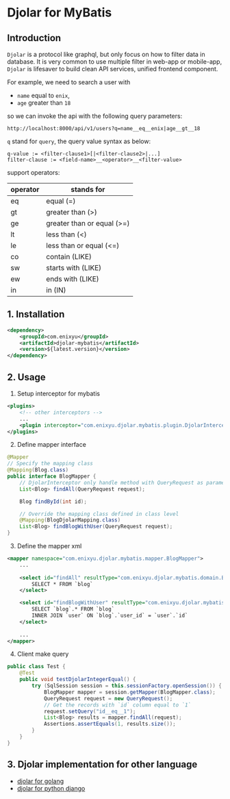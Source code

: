 # Djolar for MyBatis

## Introduction

`Djolar` is a protocol like graphql, but only focus on how to filter data in database. It is very common to use multiple filter in web-app or mobile-app, `Djolar` is lifesaver to build clean API services, unified frontend component. 

For example, we need to search a user with 
* `name` equal to `enix`, 
* `age` greater than `18` 

so we can invoke the api with the following query parameters:

```text
http://localhost:8000/api/v1/users?q=name__eq__enix|age__gt__18
```

`q` stand for `query`, the query value syntax as below:

```text
q-value := <filter-clause1>[|<filter-clause2>|...] 
filter-clause := <field-name>__<operator>__<filter-value>
```

support operators:

| operator | stands for                 |
|----------|----------------------------|
| eq       | equal (=)                  |
| gt       | greater than (>)           |
| ge       | greater than or equal (>=) |
| lt       | less than (<)              |
| le       | less than or equal (<=)    |
| co       | contain (LIKE)             |
| sw       | starts with (LIKE)         |
| ew       | ends with (LIKE)           |
| in       | in (IN)                    |

## 1. Installation

```xml
<dependency>
    <groupId>com.enixyu</groupId>
    <artifactId>djolar-mybatis</artifactId>
    <version>${latest.version}</version>
</dependency>
```

## 2. Usage

1. Setup interceptor for mybatis

```xml
<plugins>
    <!-- other interceptors -->
    ...
    <plugin interceptor="com.enixyu.djolar.mybatis.plugin.DjolarInterceptor" />
</plugins>
```

2. Define mapper interface

```java
@Mapper
// Specify the mapping class
@Mapping(Blog.class)
public interface BlogMapper {
    // DjolarInterceptor only handle method with QueryRequest as parameter
    List<Blog> findAll(QueryRequest request);

    Blog findById(int id);

    // Override the mapping class defined in class level
    @Mapping(BlogDjolarMapping.class)
    List<Blog> findBlogWithUser(QueryRequest request);
}
```

3. Define the mapper xml

```xml
<mapper namespace="com.enixyu.djolar.mybatis.mapper.BlogMapper">
    ...
    
    <select id="findAll" resultType="com.enixyu.djolar.mybatis.domain.Blog">
        SELECT * FROM `blog`
    </select>

    <select id="findBlogWithUser" resultType="com.enixyu.djolar.mybatis.domain.Blog">
        SELECT `blog`.* FROM `blog`
        INNER JOIN `user` ON `blog`.`user_id` = `user`.`id`
    </select>
    
    ...
</mapper>
```

4. Client make query

```java
public class Test {
    @Test
    public void testDjolarIntegerEqual() {
        try (SqlSession session = this.sessionFactory.openSession()) {
            BlogMapper mapper = session.getMapper(BlogMapper.class);
            QueryRequest request = new QueryRequest();
            // Get the records with `id` column equal to `1`
            request.setQuery("id__eq__1");
            List<Blog> results = mapper.findAll(request);
            Assertions.assertEquals(1, results.size());
        }
    }   
}
```

## 3. Djolar implementation for other language

* [djolar for golang](https://github.com/enix223/go-djolar)
* [djolar for python django](https://github.com/enix223/djolar)